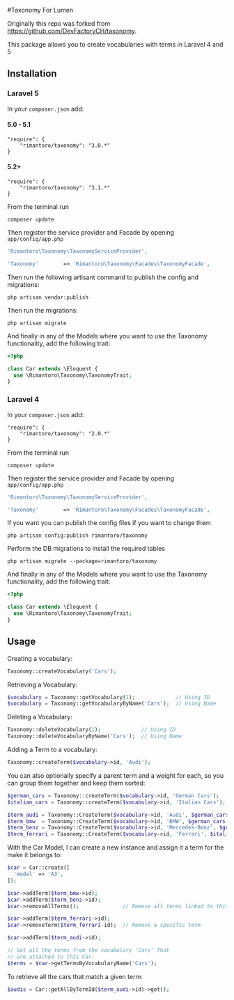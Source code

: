 
#Taxonomy For Lumen

Originally this repo was forked from https://github.com/DevFactoryCH/taxonomy.

This package allows you to create vocabularies with terms in Laravel 4 and 5

## Installation

### Laravel 5

In your `composer.json` add:

#### 5.0 - 5.1

	"require": {
		"rimantoro/taxonomy": "3.0.*"
	}

#### 5.2+

	"require": {
		"rimantoro/taxonomy": "3.1.*"
	}

From the terminal run

    composer update

Then register the service provider and Facade by opening `app/config/app.php`

```php
'Rimantoro\Taxonomy\TaxonomyServiceProvider',

'Taxonomy'        => 'Rimantoro\Taxonomy\Facades\TaxonomyFacade',
```

Then run the following artisant command to publish the config and migrations:

	php artisan vendor:publish

Then run the migrations:

	php artisan migrate

And finally in any of the Models where you want to use the Taxonomy functionality, add the following trait:

```php
<?php

class Car extends \Eloquent {
  use \Rimantoro\Taxonomy\TaxonomyTrait;
}
```

### Laravel 4

In your `composer.json` add:

	"require": {
		"rimantoro/taxonomy": "2.0.*"
	}

From the terminal run

    composer update

Then register the service provider and Facade by opening `app/config/app.php`

```php
'Rimantoro\Taxonomy\TaxonomyServiceProvider',

'Taxonomy'        => 'Rimantoro\Taxonomy\Facades\TaxonomyFacade',
```

If you want you can publish the config files if you want to change them

    php artisan config:publish rimantoro/taxonomy

Perform the DB migrations to install the required tables

    php artisan migrate --package=rimantoro/taxonomy

And finally in any of the Models where you want to use the Taxonomy functionality, add the following trait:

```php
<?php

class Car extends \Eloquent {
  use \Rimantoro\Taxonomy\TaxonomyTrait;
}
```

## Usage

Creating a vocabulary:

```php
Taxonomy::createVocabulary('Cars');
```

Retrieving a Vocabulary:

```php
$vocabulary = Taxonomy::getVocabulary(1);             // Using ID
$vocabulary = Taxonomy::getVocabularyByName('Cars');  // Using Name
```

Deleting a Vocabulary:

```php
Taxonomy::deleteVocabulary(1);             // Using ID
Taxonomy::deleteVocabularyByName('Cars');  // Using Name
```

Adding a Term to a vocabulary:

```php
Taxonomy::createTerm($vocabulary->id, 'Audi');
```

You can also optionally specify a parent term and a weight for each, so you can group them together and keep them sorted:

```php
$german_cars = Taxonomy::createTerm($vocabulary->id, 'German Cars');
$italian_cars = Taxonomy::createTerm($vocabulary->id, 'Italian Cars');

$term_audi = Taxonomy::CreateTerm($vocabulary->id, 'Audi', $german_cars->id, 0);
$term_bmw  = Taxonomy::CreateTerm($vocabulary->id, 'BMW', $german_cars->id, 1);
$term_benz = Taxonomy::CreateTerm($vocabulary->id, 'Mercedes-Benz', $german_cars->id, 2);
$term_ferrari = Taxonomy::CreateTerm($vocabulary->id, 'Ferrari', $italian_cars->id, 0);
```

With the Car Model, I can create a new instance and assign it a term for the make it belongs to:

```php
$car = Car::create([
  'model' => 'A3',
]);

$car->addTerm($term_bmw->id);
$car->addTerm($term_benz->id);
$car->removeAllTerms();              // Remove all terms linked to this car

$car->addTerm($term_ferrari->id);
$car->removeTerm($term_ferrari-id);  // Remove a specific term

$car->addTerm($term_audi->id);

// Get all the terms from the vocabulary 'Cars' That
// are attached to this Car.
$terms = $car->getTermsByVocabularyName('Cars');
```

To retrieve all the cars that match a given term:

```php
$audis = Car::getAllByTermId($term_audi->id)->get();
```
